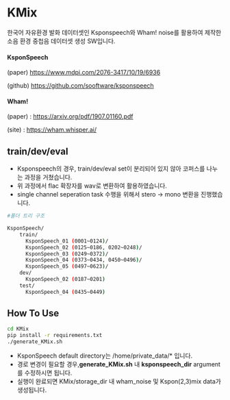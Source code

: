 # KMix
한국어 자유환경 발화 데이터셋인 Ksponspeech와 Wham! noise를 활용하여 제작한 소음 환경 중첩음 데이터셋 생성 SW입니다.



#### KsponSpeech 

(paper) https://www.mdpi.com/2076-3417/10/19/6936 

(github) https://github.com/sooftware/ksponspeech

#### Wham! 

(paper) : https://arxiv.org/pdf/1907.01160.pdf

(site) : https://wham.whisper.ai/



## train/dev/eval

- Ksponspeech의 경우, train/dev/eval set이 분리되어 있지 않아 코퍼스를 나누는 과정을 거쳤습니다.
- 위 과정에서 flac 확장자를 wav로 변환하여 활용하였습니다.
- single channel seperation task 수행을 위해서 stero -> mono 변환을 진행했습니다.

```bash
#폴더 트리 구조

KsponSpeech/
	train/
	  KsponSpeech_01 (0001~0124)/
	  KsponSpeech_02 (0125~0186, 0202~0248)/
	  KsponSpeech_03 (0249~0372)/
	  KsponSpeech_04 (0373~0434, 0450~0496)/
	  KsponSpeech_05 (0497~0623)/
	dev/
	  KsponSpeech_02 (0187~0201)
	test/
	  KsponSpeech_04 (0435~0449)
```



## How To Use

```bash
cd KMix
pip install -r requirements.txt
./generate_KMix.sh
```

- KsponSpeech default directory는 /home/private_data/* 입니다.
- 경로 변경이 필요할 경우,**generate_KMix.sh** 내 **ksponspeech_dir** argument를 수정하시면 됩니다.
- 실행이 완료되면 KMix/storage_dir 내 wham_noise 및 Kspon(2,3)mix data가 생성됩니다.


